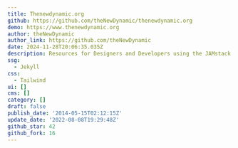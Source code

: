 ```yaml
---
title: Thenewdynamic.org
github: https://github.com/theNewDynamic/thenewdynamic.org
demo: https://www.thenewdynamic.org
author: theNewDynamic
author_link: https://github.com/theNewDynamic
date: 2024-11-28T20:06:35.035Z
description: Resources for Designers and Developers using the JAMstack
ssg:
  - Jekyll
css:
  - Tailwind
ui: []
cms: []
category: []
draft: false
publish_date: '2014-05-15T02:12:15Z'
update_date: '2022-08-08T19:29:48Z'
github_star: 42
github_fork: 16
---
```


